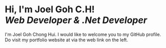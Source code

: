 <!-- ### Hi there 👋 -->
 <!-- this is a comment -->
<!--
**joelgoh15/joelgoh15** is a ✨ _special_ ✨ repository because its `README.md` (this file) appears on your GitHub profile.

Here are some ideas to get you started:

- 🔭 I’m currently working on ...
- 🌱 I’m currently learning ...
- 👯 I’m looking to collaborate on ...
- 🤔 I’m looking for help with ...
- 💬 Ask me about ...
- 📫 How to reach me: ...
- 😄 Pronouns: ...
- ⚡ Fun fact: ...
-->



<!-- -------------------------------------------------------------------------------------------- -->
<!-- -------------------------------------------------------------------------------------------- -->
<!-- edit 1 -->

<h1>
  Hi, I'm Joel Goh C.H! <br/>
  <i>Web Developer & .Net Developer</i>
 </h1> 

<p>
  I'm Joel Goh Chong Hui. I would like to welcome you to my GitHub profile. Do visit my portfolio website at 
  via the web link on the left.
</p>


<!-- ##Hi, I'm Joel Goh C.H! -->





